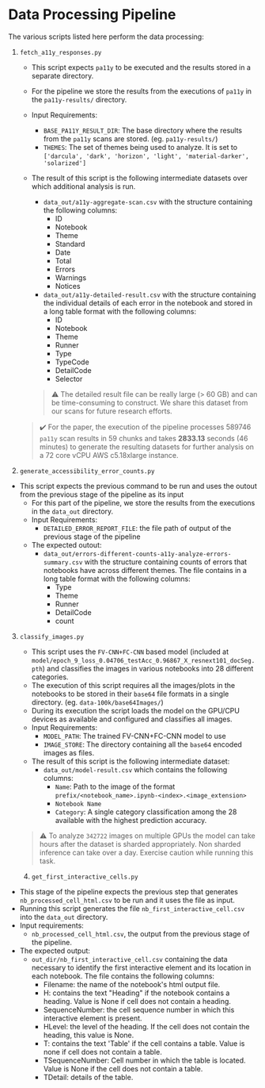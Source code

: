 # Data Processing Pipeline

The various scripts listed here perform the data processing:

1. `fetch_a11y_responses.py`
   - This script expects `pa11y` to be executed and the results stored in a separate directory.
   - For the pipeline we store the results from the executions of `pa11y` in the `pa11y-results/` directory.
   - Input Requirements:
     - `BASE_PA11Y_RESULT_DIR`: The base directory where the results from the `pa11y` scans are stored. (eg. `pa11y-results/`)
     - `THEMES`: The set of themes being used to analyze. It is set to `['darcula', 'dark', 'horizon', 'light', 'material-darker', 'solarized']`
   - The result of this script is the following intermediate datasets over which additional analysis is run.
     - `data_out/a11y-aggregate-scan.csv` with the structure containing the following columns:
       - ID
       - Notebook
       - Theme
       - Standard
       - Date
       - Total
       - Errors
       - Warnings
       - Notices
     - `data_out/a11y-detailed-result.csv` with the structure containing the individual details of each error in the notebook and stored in a long table format with the following columns:
       - ID
       - Notebook
       - Theme
       - Runner
       - Type
       - TypeCode
       - DetailCode
       - Selector
       
     > :warning: The detailed result file can be really large (> 60 GB) and can be time-consuming to construct. We share this dataset from our scans for future research efforts.

   > :heavy_check_mark: For the paper, the execution of the pipeline processes 589746 `pa11y` scan results in 59 chunks and takes **2833.13** seconds (46 minutes) to generate the resulting datasets for further analysis on a 72 core vCPU AWS c5.18xlarge instance.

2. `generate_accessibility_error_counts.py`
  - This script expects the previous command to be run and uses the outout from the previous stage of the pipeline as its input
    - For this part of the pipeline, we store the results from the executions in the `data_out` directory.
    - Input Requirements:
      - `DETAILED_ERROR_REPORT_FILE`: the file path of output of the previous stage of the pipeline 
    - The expected outout:
      - `data_out/errors-different-counts-a11y-analyze-errors-summary.csv` with the structure containing counts of errors that notebooks have across different themes. The file contains in a long table format with the following columns:
        - Type
        - Theme
        - Runner
        - DetailCode
        - count

3. `classify_images.py`
   - This script uses the `FV-CNN+FC-CNN` based model (included at `model/epoch_9_loss_0.04706_testAcc_0.96867_X_resnext101_docSeg.pth`) and classifies the images in various notebooks into 28 different categories.
   - The execution of this script requires all the images/plots in the notebooks to be stored in their `base64` file formats in a single directory. (eg. `data-100k/base64Images/`)
   - During its execution the script loads the model on the GPU/CPU devices as available and configured and classifies all images.
   - Input Requirements:
     - `MODEL_PATH`: The trained FV-CNN+FC-CNN model to use
     - `IMAGE_STORE`: The directory containing all the `base64` encoded images as files.
   - The result of this script is the following intermediate dataset:
     - `data_out/model-result.csv` which contains the following columns:
       - `Name`: Path to the image of the format `prefix/<notebook_name>.ipynb-<index>.<image_extension>`
       - `Notebook Name`
       - `Category`: A single category classification among the 28 available with the highest prediction accuracy.
   
   > :warning: To analyze `342722` images on multiple GPUs the model can take hours after the dataset is sharded appropriately. Non sharded inference can take over a day. Exercise caution while running this task.

   4. `get_first_interactive_cells.py`
  - This stage of the pipeline expects the previous step that generates `nb_processed_cell_html.csv` to be run and it uses the file as input.
  - Running this script generates the file `nb_first_interactive_cell.csv` into the `data_out` directory.
  - Input requirements:
    - `nb_processed_cell_html.csv`, the output from the previous stage of the pipeline.
  - The expected output:
    - `out_dir/nb_first_interactive_cell.csv` containing the data necessary to identify the first interactive element and its location in each notebook. The file contains the following columns:
      - Filename: the name of the notebook's html output file.
      - H: contains the text "Heading" if the notebook contains a heading. Value is None if cell does not contain a heading.
      - SequenceNumber: the cell sequence number in which this interactive element is present.
      - HLevel: the level of the heading. If the cell does not contain the heading, this value is None.
      - T: contains the text 'Table' if the cell contains a table. Value is none if cell does not contain a table.
      - TSequenceNumber: Cell number in which the table is located. Value is None if the cell does not contain a table.
      - TDetail: details of the table.
      




